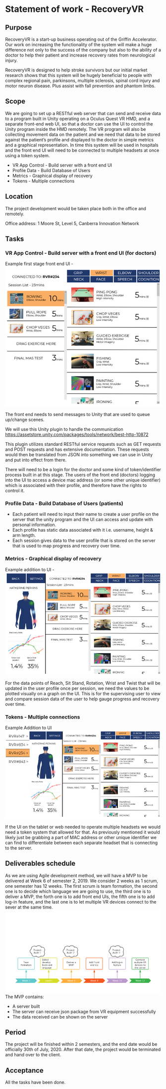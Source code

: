 # Statement of work - RecoveryVR
## Purpose
RecoveryVR is a start-up business operating out of the Griffin Accelerator. Our work on increasing the functionality of the system will make a huge difference not only to the success of the company but also to the ability of a doctor to help their patient and increase recovery rates from neurological injury. 

RecoveryVR is designed to help stroke survivors but our initial market research shows that this system will be hugely beneficial to people with complex regional pain, parkinsons, multiple sclerosis, spinal cord injury and motor neuron disease. Plus assist with fall prevention and phantom limbs. 
## Scope
We are going to set up a RESTful web server that can send and receive data to a program built in Unity operating on a Oculus Quest VR HMD, and a separate front-end web UI, so that a doctor can use the UI to control the Unity program inside the HMD remotely. The VR program will also be collecting movement data on the patient and we need that data to be stored against the patient’s profile and displayed to the doctor in simple metrics and a graphical representation. In time this system will be used in hospitals and the front end UI will need to be connected to multiple headsets at once using a token system.

- VR App Control - Build server with a front end UI
- Profile Data - Build Database of Users
- Metrics - Graphical display of recovery
- Tokens - Multiple connections
## Location
The project development would be taken place both in the office and remotely.

Office address: 1 Moore St, Level 5, Canberra Innovation Network
## Tasks
### VR App Control - Build server with a front end UI (for doctors)
Example first stage front end UI - 
![image](https://github.com/cc33qq/recoveryVR/blob/master/pic/pic1.PNG)

The front end needs to send messages to Unity that are used to queue up/change scenes.

We will use this Unity plugin to handle the communication https://assetstore.unity.com/packages/tools/network/best-http-10872

This plugin utilizes standard RESTful service requests such as GET requests and POST requests and has extensive documentation. These requests would then be translated from JSON into something we can use in Unity and put into effect from there. 

There will need to be a login for the doctor and some kind of token/identifier process built in at this stage. The users of the front end (doctors) logging into the UI to access a device mac address (or some other unique identifier) which is associated with their profile, and therefore have the rights to control it.
### Profile Data - Build Database of Users (patients)
- Each patient will need to input their name to create a user profile on the server that the unity program and the UI can access and update with personal information.
- Each profile has static data associated with it i.e. username, height & arm length.
- Each session gives data to the user profile that is stored on the server that is used to map progress and recovery over time.
### Metrics - Graphical display of recovery
Example addition to UI - 
![image](https://github.com/cc33qq/recoveryVR/blob/master/pic/pic2.PNG)

For the data points of Reach, Sit Stand, Rotation, Wrist and Twist that will be updated in the user profile once per session, we need the values to be plotted visually on a graph on the UI. This is for the supervising user to view and compare session data of the user to help gauge progress and recovery over time. 
### Tokens - Multiple connections
Example Addition to UI
![image](https://github.com/cc33qq/recoveryVR/blob/master/pic/pic3.PNG)

If the UI on the tablet or web needed to operate multiple headsets we would need a token system that allowed for that. As previously mentioned it would likely just be grabbing a part of MAC address or other unique identifier we can find to differentiate between each separate headset that is connecting to the server.
## Deliverables schedule
As we are using Agile development method, we will have a MVP to be delivered at Week 6 of semester 2, 2019. We consider 2 weeks as 1 scrum, one semester has 12 weeks. The first scrum is team formation, the second one is to decide which language we are going to use, the third one is to deliver a MVP, the forth one is to add front end UIs, the fifth one is to add log-in feature, and the last one is to let multiple VR devices connect to the sever at the same time. 
![image](https://github.com/cc33qq/recoveryVR/blob/master/pic/timepa.png)
The MVP contains: 
- A server built
- The server can receive json package from VR equipment successfully
- The data received can be shown on the server
## Period
The project will be finished within 2 semesters, and the end date would be officially 30th of July, 2020. After that date, the project would be terminated and hand over to the client.
## Acceptance
All the tasks have been done.


